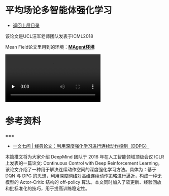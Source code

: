 # 平均场论多智能体强化学习

- [返回上层目录](../reinforcement-learning-paper.md)



该论文是UCL汪军老师团队发表于ICML2018

Mean Field论文里用到的环境：[**MAgent环境**](https://github.com/geek-ai/MAgent)

<video id="video" controls="" preload="none">
    <source id="mp4" src="pic/mean-field-env-render.mp4" type="video/mp4">
</video>



# 参考资料



===

* [一文七问 | 经典论文：利用深度强化学习进行连续动作控制（DDPG）](https://mp.weixin.qq.com/s/OgBhIoWe4HptIEMYJnBOlw)

本篇推文将为大家介绍 DeepMind 团队于 2016 年在人工智能领域顶级会议 ICLR 上发表的一篇论文: Continuous Control with Deep Reinforcement Learning。该论文介绍了一种用于解决连续动作空间的深度强化学习方法。具体为：基于 DQN 与 DPG 的思想，利用深度网络对高维连续动作策略进行逼近，构成一种无模型的 Actor-Critic 结构的 off-policy 算法。本文同时加入了软更新、经验回放和批标准化的技巧，用于提高训练稳定性。